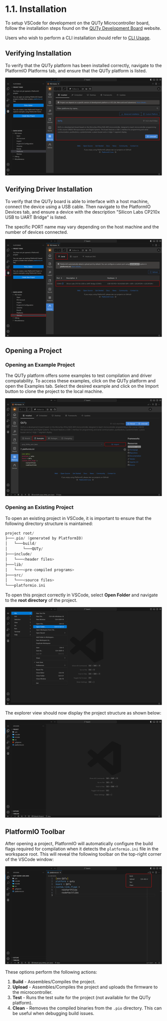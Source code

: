 # 1.1. Installation

To setup VSCode for development on the QUTy Microcontroller board,
follow the installation steps found on the [QUTy Development Board](https://cab202.github.io/quty/) website.

Users who wish to perform a CLI installation should refer to
[CLI Usage](https://cab202.github.io/quty/cli).

## Verifying Installation

To verify that the QUTy platform has been installed correctly, navigate
to the PlatformIO Platforms tab, and ensure that the QUTy platform is
listed.

![PlatformIO Platforms](images/platformio-platforms.png)

## Verifying Driver Installation

To verify that the QUTy board is able to interface with a host machine,
connect the device using a USB cable. Then navigate to the PlatformIO
Devices tab, and ensure a device with the description "Silicon Labs
CP210x USB to UART Bridge" is listed.

The specific PORT name may vary depending on the host machine and the
number of devices connected.

![PlatformIO Devices](images/devices.png)

## Opening a Project

### Opening an Example Project

The QUTy platform offers some examples to test compilation and driver
compatability. To access these examples, click on the QUTy platform and
open the Examples tab. Select the desired example and click on the
Import button to clone the project to the local machine.

![PlatformIO Examples](images/platformio-examples.png)

### Opening an Existing Project

To open an existing project in VSCode, it is important to ensure that
the following directory structure is maintained:

```go
project root/
├───.pio/ (generated by PlatformIO)
│   └───build/
│       └───QUTy/
├───include/
│   └───<header files>
├───lib/
│   └───<pre-compiled programs>
├───src/
│   └───<source files>
└───platformio.ini
```

To open this project correctly in VSCode, select **Open Folder** and
navigate to the **root directory** of the project.

![Open Folder](images/open-folder.png)

The explorer view should now display the project structure as shown below:

![Explorer View](images/explorer-view.png)

## PlatformIO Toolbar

After opening a project, PlatformIO will automatically configure the
build flags required for compilation when it detects the
`platformio.ini` file in the workspace root. This will reveal the
following toolbar on the top-right corner of the VSCode window:

![PlatformIO Toolbar](images/toolbar.png)

These options perform the following actions:

1. **Build** - Assembles/Compiles the project.
2. **Upload** - Assembles/Compiles the project and uploads the firmware to the microcontroller.
3. **Test** - Runs the test suite for the project (not available for the QUTy platform).
4. **Clean** - Removes the compiled binaries from the `.pio` directory. This can be useful when debugging build issues.
